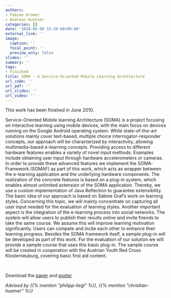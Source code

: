 ```yaml
---
authors:
- Fabian Kromer
- Andreas Kuntner
categories: []
date: '2020-05-08 15:28:08+00:00'
external_link: ''
image:
  caption: ''
  focal_point: ''
  preview_only: false
slides: ''
summary: ''
tags:
- Finished
title: SOMA - A Service-Oriented Mobile Learning Architecture
url_code: ''
url_pdf: ''
url_slides: ''
url_video: ''
---
```


This work has been finished in June 2010.

Service-Oriented Mobile learning Architecture (SOMA) is a project focusing on interactive learning using mobile devices, with the main focus on devices running on the Google Android operating system. While state-of-the-art solutions mainly cover text-based, multiple choice interrogator-responder concepts, our approach will be characterized by interactivity, allowing multimedia-based e-learning concepts. Providing access to different hardware features enables a variety of novel input methods. Examples include obtaining user input through hardware accelerometers or cameras. In order to provide these advanced features we implement the SOMA-Framework (SOMAF) as part of this work, which acts as wrapper between the e-learning application and the underlying hardware components. The realization of the concrete features is based on a plug-in system, which enables almost unlimited extension of the SOMA application. Thereby, we use a custom implementation of Java Reflection to guarantee extensibility. The basic idea of our approach is based on Sabine Graf’s work on learning styles. Concerning this topic, we will mainly concentrate on capturing all user input needed for the evaluation of learning styles. Another important aspect is the integration of the e-learning process into social networks. The system will allow users to publish their results online and invite friends to take the same course. We assume this will improve learning motivation significantly. Users can compete and incite each other to enhance their learning progress. Besides the SOMA framework itself, a sample plug-in will be developed as part of this work. For the evaluation of our solution we will provide a sample course that uses this basic plug-in. The sample course will be created in cooperation with the Austrian Youth Red Cross Klosterneuburg, covering basic first aid content.

&nbsp;

 Download the [paper](https://www.big.tuwien.ac.at/app/uploads/2016/10/Kromer_Kuntner_paper.pdf) and [poster](https://www.big.tuwien.ac.at/app/uploads/2016/10/Kromer_Kuntner_poster.pdf)

*Advised by {{% mention "philipp-liegl" %}}, {{% mention "christian-huemer" %}}*